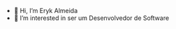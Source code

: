 - 👋 Hi, I’m Eryk Almeida
- 👀 I’m interested in  ser um Desenvolvedor de Software

<!---
ErykAO/ErykAO is a ✨ special ✨ repository because its `README.md` (this file) appears on your GitHub profile.
You can click the Preview link to take a look at your changes.
--->
